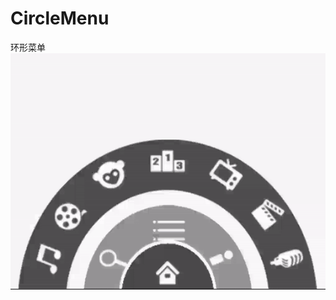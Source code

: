 ﻿# CircleMenu
环形菜单
![image](https://github.com/yongyuandeziri/CircleMenu/blob/master/app/src/main/res/drawable/demon.gif) 